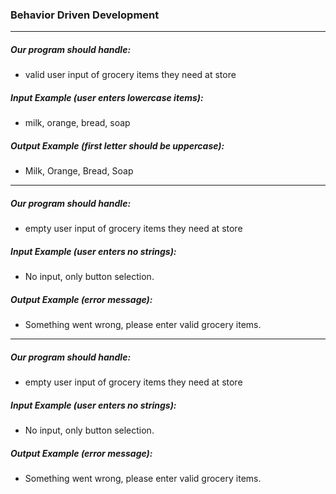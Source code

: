 ### Behavior Driven Development

___

##### Our program should handle:

* valid user input of grocery items they need at store

##### Input Example (user enters lowercase items):

* milk, orange, bread, soap

##### Output Example (first letter should be uppercase):

* Milk, Orange, Bread, Soap

___

##### Our program should handle:

* empty user input of grocery items they need at store

##### Input Example (user enters no strings):

* No input, only button selection.

##### Output Example (error message):

* Something went wrong, please enter valid grocery items.

___

##### Our program should handle:

* empty user input of grocery items they need at store

##### Input Example (user enters no strings):

* No input, only button selection.

##### Output Example (error message):

* Something went wrong, please enter valid grocery items.
